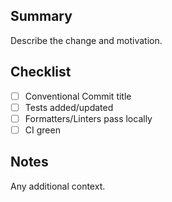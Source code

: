 ## Summary

Describe the change and motivation.

## Checklist

- [ ] Conventional Commit title
- [ ] Tests added/updated
- [ ] Formatters/Linters pass locally
- [ ] CI green

## Notes

Any additional context.

